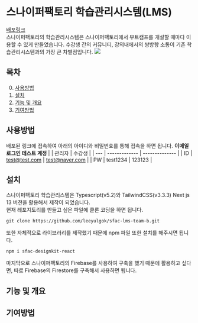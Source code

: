 # 스나이퍼팩토리 학습관리시스템(LMS)
[배포링크](https://sfac-lms-team-b.vercel.app/)\
스나이퍼팩토리의 학습관리시스템은 스나이퍼팩토리에서 부트캠프를 개설할 때마다 이용할 수 있게 만들었습니다.
수강생 간의 커뮤니티, 강의내에서의 쌍방향 소통이 기존 학습관리시스템과의 가장 큰 차별점입니다.
![](https://github.com/sniperfactory-official/sfac-lms-team-b/assets/52587871/5b5df6d7-976c-4299-9ace-e9520072f6dd)

## 목차
0. [사용방법](사용방법)
1. [설치](#설치)
2. [기능 및 개요](#기능-및-개요)
3. [기여방법](#기여방법)

## 사용방법
배포된 링크에 접속하여 아래의 아이디와 비밀번호를 통해 접속을 하면 됩니다.
**이메일 로그인 테스트 계정**
|     | 관리자        | 수강생         |
| --- | ------------- | -------------- |
| ID  | test@test.com | test@naver.com |
| PW  | test1234      | 123123         |

## 설치
스나이퍼팩토리 학습관리스템은 Typescript(v5.2)와 TailwindCSS(v3.3.3) Next js 13 버전을 활용해서 제작이 되었습니다.\
현재 레포지토리를 만들고 싶은 파일에 클론 코딩을 하면 됩니다.
```
git clone https://github.com/leeyulgok/sfac-lms-team-b.git
```
또한 자체적으로 라이브러리를 제작했기 때문에 npm 파일 또한 설치를 해주시면 됩니다.
```
npm i sfac-designkit-react
```
마지막으로 스나이퍼팩토리의 Firebase를 사용하여 구축을 했기 때문에 활용하고 싶다면,
따로 Firebase의 Firestore를 구축해서 사용하면 됩니다.

## 기능 및 개요


## 기여방법



